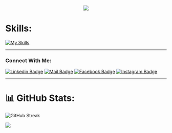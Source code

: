 
<h1 align="center">
  <a href="https://git.io/typing-svg">
    <img src="https://readme-typing-svg.herokuapp.com/?lines=Hello,+There!+👋;This+is+Syed+Huzaifa....;Open-Source+Enthusiast..;Learning+In+Public..;Nice+to+meet+you!&center=true&size=30">
  </a>
</h1>

    
# Skills: 
[![My Skills](https://skillicons.dev/icons?i=html,css,bootstrap,tailwind,cs,dotnet,js,ts,react,next,nodejs,express,mongodb,postgresql,firebase,figma,git,github,postman,prisma&perline=10)](https://skillicons.dev)


---

### Connect With Me:

[![Linkedin Badge](https://img.shields.io/badge/LinkedIn-0077B5?style=for-the-badge&logo=linkedin&logoColor=white)](https://www.linkedin.com/in/syed-huzaifa-bukhari-b866421b3/) 
[![Mail Badge](https://img.shields.io/badge/Gmail-D14836?style=for-the-badge&logo=gmail&logoColor=white)](mailto:huzaifaali417@gmail.com)
[![Facebook Badge](https://img.shields.io/badge/Facebook-1877F2?style=for-the-badge&logo=facebook&logoColor=white)](https://www.facebook.com/muhammadhuzaifa.ali.7/)
[![Instagram Badge](https://img.shields.io/badge/Instagram-E4405F?style=for-the-badge&logo=instagram&logoColor=white)](https://www.instagram.com/huzaifa417/?igsh=MTVkcDhwaHR3ejl3Mw%3D%3D&utm_source=qr)

---

# 📊 GitHub Stats:
![GitHub Streak](https://github-readme-streak-stats.herokuapp.com/?user=SyedHuzaifa417&theme=radical&hide_border=false&background=0d1117&stroke=8000ff&ring=004cff&fire=ff8800&currStreakLabel=004cff)

![](https://github-readme-stats.vercel.app/api/top-langs/?username=SyedHuzaifa417&theme=radical&border=false&include_all_commits=true&count_private=true&layout=compact&title_color=004cff&bg_color=0d1117)

